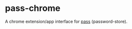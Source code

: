 # pass-chrome
A chrome extension/app interface for [pass](http://www.passwordstore.org/) (password-store).
